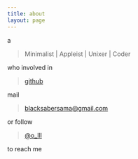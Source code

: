 ```yaml
---
title: about
layout: page
---
```


a

> Minimalist | Appleist | Unixer | Coder

who involved in 

> [github](https://github.com/sabersama)

mail 

> blacksabersama@gmail.com

or follow 

> [@o_lll](http://weibo.com/u/2216189490)

to reach me